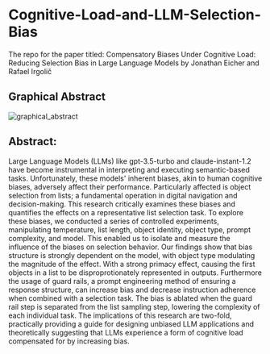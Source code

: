 # Cognitive-Load-and-LLM-Selection-Bias
The repo for the paper titled: Compensatory Biases Under Cognitive Load: Reducing Selection Bias in Large Language Models by Jonathan Eicher and Rafael Irgolič

## Graphical Abstract
![graphical_abstract](https://github.com/bluewin4/Cognitive-Load-and-LLM-Selection-Bias/assets/47462814/6d57577c-073a-4523-b03a-5b0a642b66f9)



## Abstract: 
Large Language Models (LLMs) like gpt-3.5-turbo and claude-instant-1.2 have become instrumental in interpreting and executing semantic-based tasks. Unfortunately, these models' inherent biases, akin to human cognitive biases, adversely affect their performance. Particularly affected is object selection from lists; a fundamental operation in digital navigation and decision-making. This research critically examines these biases and quantifies the effects on a representative list selection task. To explore these biases, we conducted a series of controlled experiments, manipulating temperature, list length, object identity, object type, prompt complexity, and model. This enabled us to isolate and measure the influence of the biases on selection behavior. Our findings show that bias structure is strongly dependent on the model, with object type modulating the magnitude of the effect. With a strong primacy effect, causing the first objects in a list to be disproprotionately represented in outputs. Furthermore the usage of guard rails, a prompt engineering method of ensuring a response structure, can increase bias and decrease instruction adherence when combined with a selection task. The bias is ablated when the guard rail step is separated from the list sampling step, lowering the complexity of each individual task. The implications of this research are two-fold, practically providing a guide for designing unbiased LLM applications and theoretically suggesting that LLMs experience a form of cognitive load compensated for by increasing bias. 
